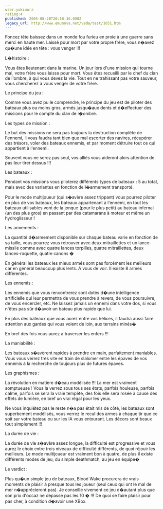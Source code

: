 ```yaml
---
user:yukimura
rating:4
published: 2005-08-20T20:18:16.000Z
legacy_url: http://www.emunova.net/veda/test/1051.htm
---
```

Foncez tête baissez dans un monde fou furieu en proie à une guerre sans merci en haute mer. Laissé pour mort par votre propre frère, vous n�avez qu�une idée en tête : vous venger !!!  

  

L�histoire :  

Vous êtes lieutenant dans la marine. Un jour lors d'une mission qui tourne mal, votre frère vous laisse pour mort. Vous êtes recueilli par le chef du clan de l'ombre, à qui vous devez la vie. Tout en ne trahissant pas votre sauveur, vous chercherez à vous venger de votre frère.  

  

Le principe du jeu :  

Comme vous avez pu le comprendre, le principe du jeu est de piloter des bateaux plus ou moins gros, armés jusqu�aux dents et d�effectuer des missions pour le compte du clan de l�ombre.  

  

Les types de mission :  

Le but des missions ne sera pas toujours la destruction complète de l'ennemi, il vous faudra tant bien que mal escorter des navires, récupérer des trésors, voler des bateaux ennemis, et par moment détruire tout ce qui appartient à l'ennemi.  

Souvent vous ne serez pas seul, vos alliés vous aideront alors attention de pas leur tirer dessus !!!  

  

Les bateaux :  

Pendant vos missions vous piloterez différents types de bateaux : 5 au total, mais avec des variantes en fonction de l�armement transporté.  

Pour le mode multijoueur (qui s�avère assez trippant) vous pourrez piloter en plus de vos bateaux, les bateaux appartenant à l'ennemi, en tout les bateaux utilisables vont de la jonque (pour le plus petit) au bateau infernal (un des plus gros) en passant par des catamarans à moteur et même un hydroglisseur !  

  

Les armements :  

La quantité d�armement disponible sur chaque bateau varie en fonction de sa taille, vous pourrez vous retrouver avec deux mitraillettes et un lance-missile comme avec quatre lances torpilles, quatre mitraillettes, deux lances-roquette, quatre canons �  

En général les bateaux les mieux armés sont pas forcément les meilleurs car en général beaucoup plus lents. A vous de voir. Il existe 8 armes différentes.   

  

Les ennemis :  

Les ennemis que vous rencontrerez sont dotés d�une intelligence artificielle qui leur permettra de vous prendre à revers, de vous poursuivre, de vous encercler, etc. Ne laissez jamais un ennemi dans votre dos, si vous n'êtes pas sûr d�avoir un bateau plus rapide que lui.  

En plus des bateaux que vous aurez entre vos hélices, il faudra aussi faire attention aux gardes qui vous voient de loin, aux terrains minés�  

En bref des fois vous aurez à traverser les enfers !!!  

  

La maniabilité :  

Les bateaux s�avèrent rapides à prendre en main, parfaitement maniables. Vous vous verrez très vite en train de slalomer entre les épaves de vos ennemis à la recherche de toujours plus de futures épaves.  

  

Les graphismes :   

La révolution en matière d�eau modélisée !!! La mer est vraiment somptueuse ! Vous la verrez sous tous ses états, parfois houleuse, parfois calme, parfois se sera la vraie tempête, des fois elle sera rosée à cause des effets de lumière, en bref un vrai régal pour les yeux.  

Ne vous inquiétez pas le reste n�a pas était mis de côté, les bateaux sont superbement modélisés, vous verrez le recul des armes à chaque tir que ce soit sur votre bateau ou sur les IA vous entourant. Les décors sont beaux tout simplement !!!  

  

La durée de vie :  

La durée de vie s�avère assez longue, la difficulté est progressive et vous aurez le choix entre trois niveaux de difficulté différents, de quoi réjouir les meilleurs. Le mode multijoueur est vraiment bon à quatre, de plus il existe différents modes de jeu, du simple deathmatch, au jeu en équipe�  

  

Le verdict :  

Plus qu�un simple jeu de bateaux, Blood Wake procurera de vrais moments de plaisir à presque tous les joueur (seul ceux qui ont le mal de mer n�apprécieront pas). Je conseille vivement ce jeu d�autant plus que son prix d'occaz ne dépasse pas les 10 � !!! De quoi se faire plaisir pour pas cher, à condition d�avoir une XBox.